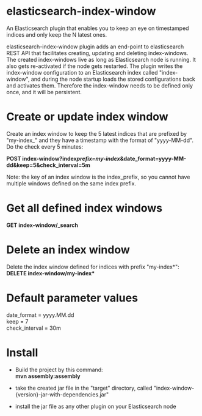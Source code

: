 # elasticsearch-index-window

An Elasticsearch plugin that enables you to keep an eye on timestamped indices and only keep the N latest ones.

elasticsearch-index-window plugin adds an end-point to elasticsearch REST API that facilitates creating, updating and deleting index-windows. The created index-windows live as long as Elasticsearch node is running.
It also gets re-activated if the node gets restarted. The plugin writes the index-window configuration to an Elasticsearch index called "index-window", and during the node startup loads the stored configurations back and
activates them. Therefore the index-window needs to be defined only once, and it will be persistent.

# Create or update index window

Create an index window to keep the 5 latest indices that are prefixed by "my-index\_" and they have a timestamp with the format of "yyyy-MM-dd". Do the check every 5 minutes:

<b>POST index-window?index*prefix=my-index*&date_format=yyyy-MM-dd&keep=5&check_interval=5m</b>

Note: the key of an index window is the index_prefix, so you cannot have multiple windows defined on the same index prefix.

# Get all defined index windows

<b>GET index-window/\_search</b>

# Delete an index window

Delete the index window defined for indices with prefix "my-index*":<br>
<b>DELETE index-window/my-index*</b>

# Default parameter values

date_format = yyyy.MM.dd<br>
keep = 7<br>
check_interval = 30m<br>

# Install

- Build the project by this command:<br>
  <b>mvn assembly:assembly</b>

- take the created jar file in the "target" directory, called "index-window-{version}-jar-with-dependencies.jar"

- install the jar file as any other plugin on your Elasticsearch node
